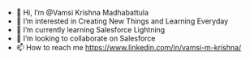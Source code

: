 - 👋 Hi, I’m @Vamsi Krishna Madhabattula
- 👀 I’m interested in Creating New Things and Learning Everyday 
- 🌱 I’m currently learning Salesforce Lightning
- 💞️ I’m looking to collaborate on Salesforce
- 📫 How to reach me https://www.linkedin.com/in/vamsi-m-krishna/

<!---
VamsiKrishna2021/VamsiKrishna2021 is a ✨ special ✨ repository because its `README.md` (this file) appears on your GitHub profile.
You can click the Preview link to take a look at your changes.
--->
